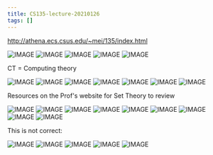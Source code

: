 ```yaml
---
title: CS135-lecture-20210126
tags: []
---
```


http://athena.ecs.csus.edu/~mei/135/index.html

![IMAGE](/notes/A39CB483C6F0BF2C11EFCD0402E720D0.jpg)
![IMAGE](/notes/FA408E14291CB317FA76ED3F2E165882.jpg)
![IMAGE](/notes/0C466A9F8540FF2445EE91D2DCF47D93.jpg)
![IMAGE](/notes/76DEA108AE221CD4E664D985563342C1.jpg)
![IMAGE](/notes/4A69856A900E131E1EDBB2C5D777BA0E.jpg)

CT = Computing theory

![IMAGE](/notes/699E7056F305440FDD951AC3C55F7FB0.jpg)
![IMAGE](/notes/5F4E8436310A418375265B1036EDBE4F.jpg)
![IMAGE](/notes/A71BB08BBCFD3A9E4AB0CCB2D52D1B8B.jpg)
![IMAGE](/notes/A0B4D8034185A8EC2B85FC3B2B345230.jpg)
![IMAGE](/notes/8C64CFF501A6301BA284DAAF2F02BB0C.jpg)
![IMAGE](/notes/4A0E216E35A4D72F12C579BB117BA9EF.jpg)
![IMAGE](/notes/673EDA616437FFAF9F1F6FCA43697643.jpg)

Resources on the Prof's website for Set Theory to review

![IMAGE](/notes/FC9AB456162B0AD703A98B28D58CBB54.jpg)
![IMAGE](/notes/33D5D759804A3DB301432CC90E5C2E9B.jpg)
![IMAGE](/notes/98C41F9B7F82C79EA4ADE24DA330872C.jpg)
![IMAGE](/notes/4F2C98E76EBACBEABFE858D2D4676248.jpg)
![IMAGE](/notes/F03E80902A5669222E50C9C22F263B48.jpg)
![IMAGE](/notes/709DDB0791C71830E0599EFD05D00527.jpg)
![IMAGE](/notes/AC05C46178637CA889356799D0BDD8C9.jpg)
![IMAGE](/notes/E0A7970F4493A6DBB0F6851E7FFCF19A.jpg)
![IMAGE](/notes/E7B40205BC32230B892D173FC2EF0C44.jpg)


This is not correct:

![IMAGE](/notes/EEB98B3C9F58525663E2D7224C6777F8.jpg)
![IMAGE](/notes/8512E3CD817087D18E2AA453019DE486.jpg)
![IMAGE](/notes/F6415B24E5F542D418A523FEBBB8F7E1.jpg)
![IMAGE](/notes/BBCE937B7C53BA8C80D0BF858FD9AB83.jpg)
![IMAGE](/notes/4E01A044DD194C01CABE919E43F86BD6.jpg)
